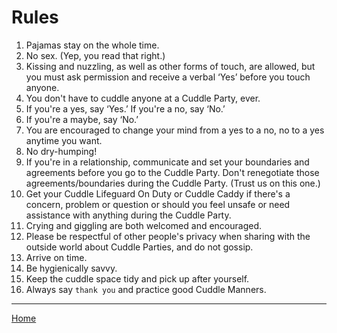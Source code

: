 # Rules

1. Pajamas stay on the whole time.
2. No sex. (Yep, you read that right.)
1. Kissing and nuzzling, as well as other forms of touch, are allowed, but you must ask permission and receive a verbal ‘Yes’ before you touch anyone.
1. You don't have to cuddle anyone at a Cuddle Party, ever.
4. If you're a yes, say ‘Yes.’ If you're a no, say ‘No.’
5. If you're a maybe, say ‘No.’
6. You are encouraged to change your mind from a yes to a no, no to a yes anytime you want.
7. No dry-humping!
8. If you're in a relationship, communicate and set your boundaries and agreements before you go to the Cuddle Party. Don't renegotiate those agreements/boundaries during the Cuddle Party. (Trust us on this one.)
9. Get your Cuddle Lifeguard On Duty or Cuddle Caddy if there's a concern, problem or question or should you feel unsafe or need assistance with anything during the Cuddle Party.
10. Crying and giggling are both welcomed and encouraged.
11. Please be respectful of other people's privacy when sharing with the outside world about Cuddle Parties, and do not gossip.
12. Arrive on time.
13. Be hygienically savvy.
14. Keep the cuddle space tidy and pick up after yourself.
15. Always say `thank you` and practice good Cuddle Manners.


--------
[Home](index.md)

